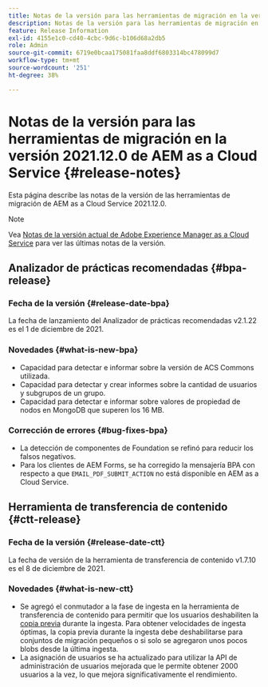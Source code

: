 ```yaml
---
title: Notas de la versión para las herramientas de migración en la versión 2021.12.0 de AEM as a Cloud Service
description: Notas de la versión para las herramientas de migración en la versión 2021.12.0 de AEM as a Cloud Service
feature: Release Information
exl-id: 4155e1c0-cd40-4cbc-9d6c-b106d68a2db5
role: Admin
source-git-commit: 6719e0bcaa175081faa8ddf6803314bc478099d7
workflow-type: tm+mt
source-wordcount: '251'
ht-degree: 38%

---
```


# Notas de la versión para las herramientas de migración en la versión 2021.12.0 de AEM as a Cloud Service {#release-notes}

Esta página describe las notas de la versión de las herramientas de migración de AEM as a Cloud Service 2021.12.0.

>[!NOTE]
>
>Vea [Notas de la versión actual de Adobe Experience Manager as a Cloud Service](/help/release-notes/release-notes-cloud/release-notes-current.md) para ver las últimas notas de la versión.

## Analizador de prácticas recomendadas {#bpa-release}

### Fecha de la versión {#release-date-bpa}

La fecha de lanzamiento del Analizador de prácticas recomendadas v2.1.22 es el 1 de diciembre de 2021.

### Novedades {#what-is-new-bpa}

* Capacidad para detectar e informar sobre la versión de ACS Commons utilizada.
* Capacidad para detectar y crear informes sobre la cantidad de usuarios y subgrupos de un grupo.
* Capacidad para detectar e informar sobre valores de propiedad de nodos en MongoDB que superen los 16 MB.

### Corrección de errores {#bug-fixes-bpa}

* La detección de componentes de Foundation se refinó para reducir los falsos negativos.
* Para los clientes de AEM Forms, se ha corregido la mensajería BPA con respecto a que `EMAIL_PDF_SUBMIT_ACTION` no está disponible en AEM as a Cloud Service.


## Herramienta de transferencia de contenido {#ctt-release}

### Fecha de la versión {#release-date-ctt}

La fecha de versión de la herramienta de transferencia de contenido v1.7.10 es el 8 de diciembre de 2021.

### Novedades {#what-is-new-ctt}

* Se agregó el conmutador a la fase de ingesta en la herramienta de transferencia de contenido para permitir que los usuarios deshabiliten la [copia previa](https://experienceleague.adobe.com/docs/experience-manager-cloud-service/moving/cloud-migration/content-transfer-tool/handling-large-content-repositories.html?lang=es) durante la ingesta. Para obtener velocidades de ingesta óptimas, la copia previa durante la ingesta debe deshabilitarse para conjuntos de migración pequeños o si solo se agregaron unos pocos blobs desde la última ingesta.
* La asignación de usuarios se ha actualizado para utilizar la API de administración de usuarios mejorada que le permite obtener 2000 usuarios a la vez, lo que mejora significativamente el rendimiento.
